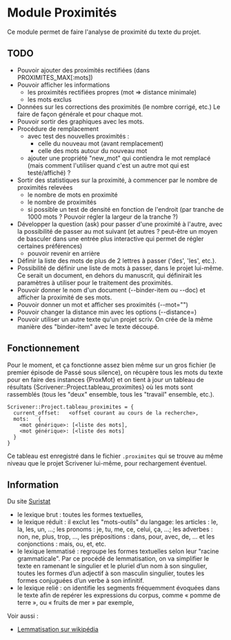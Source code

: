 # Module Proximités

Ce module permet de faire l'analyse de proximité du texte du projet.

## TODO

* Pouvoir ajouter des proximités rectifiées (dans PROXIMITES_MAX[:mots])
* Pouvoir afficher les informations
  - les proximités rectifiées propres (mot => distance minimale)
  - les mots exclus
* Données sur les corrections des proximités (le nombre corrigé, etc.)
  Le faire de façon générale et pour chaque mot.
* Pouvoir sortir des graphiques avec les mots.
* Procédure de remplacement
  * avec test des nouvelles proximités :
    * celle du nouveau mot (avant remplacement)
    * celle des mots autour du nouveau mot
  * ajouter une propriété "new_mot" qui contiendra le mot remplacé (mais comment l'utiliser quand c'est un autre mot qui est testé/affiché) ?
* Sortir des statistiques sur la proximité, à commencer par le nombre de proximités relevées
  * le nombre de mots en proximité
  * le nombre de proximités
  * si possible un test de densité en fonction de l'endroit (par tranche de 1000 mots ? Pouvoir régler la largeur de la tranche ?)
* Développer la question (ask) pour passer d'une proximité à l'autre, avec la possibilité de passer au mot suivant (et autres ? peut-être un moyen de basculer dans une entrée plus interactive qui permet de régler certaines préférences)
  * pouvoir revenir en arrière
* Définir la liste des mots de plus de 2 lettres à passer ('des', 'les', etc.).
* Possibilité de définir une liste de mots à passer, dans le projet lui-même. Ce serait un document, en dehors du manuscrit, qui définirait les paramètres à utiliser pour le traitement des proximités.
* Pouvoir donner le nom d'un document (--binder-item ou --doc) et afficher la proximité de ses mots.
* Pouvoir donner un mot et afficher ses proximités (--mot="<le mot>")
* Pouvoir changer la distance min avec les options (--distance=<nombre>)
* Pouvoir utiliser un autre texte qu'un projet scriv. On crée de la même manière des "binder-item" avec le texte découpé.

## Fonctionnement

Pour le moment, et ça fonctionne assez bien même sur un gros fichier (le premier épisode de Passé sous silence), on récupère tous les mots du texte pour en faire des instances {ProxMot} et on tient à jour un tableau de résultats {Scrivener::Project.tableau_proximites} où les mots sont rassemblés (tous les "deux" ensemble, tous les "travail" ensemble, etc.).

    Scrivener::Project.tableau_proximites = {
      current_offset:   <offset courant au cours de la recherche>,
      mots:   {
        <mot générique>: [<liste des mots],
        <mot générique>: [<liste des mots]
      }
    }

Ce tableau est enregistré dans le fichier `.proximites` qui se trouve au même niveau que le projet Scrivener lui-même, pour rechargement éventuel.



## Information

Du site [Suristat](http://www.suristat.org/article199.html)

- le lexique brut : toutes les formes textuelles,
- le lexique réduit : il exclut les "mots-outils" du langage:  les articles : le, la, les, un, ...; les pronoms : je, tu, me, ce, celui, ça, ...; les adverbes : non, ne, plus, trop, ...,  les prépositions : dans, pour, avec, de, ... et les conjonctions : mais, ou, et, etc.
- le lexique lemmatisé : regroupe les formes textuelles selon leur "racine grammaticale". Par ce procédé de lemmatisation, on va simplifier le texte en ramenant le singulier et le pluriel d’un nom à son singulier, toutes les formes d’un adjectif à son masculin singulier, toutes les formes conjuguées d’un verbe à son infinitif.
- le lexique relié : on identifie les segments fréquemment évoquées dans le texte afin de repérer les expressions du corpus, comme « pomme de terre », ou « fruits de mer » par exemple,

Voir aussi :

* [Lemmatisation sur wikipédia](https://fr.wikipedia.org/wiki/Lemmatisation)
